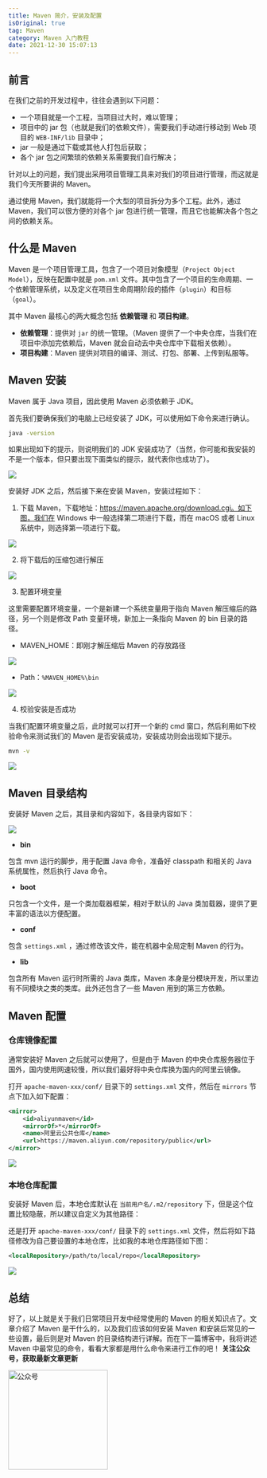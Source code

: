 ```yaml
---
title: Maven 简介，安装及配置
isOriginal: true
tag: Maven
category: Maven 入门教程
date: 2021-12-30 15:07:13
---
```


## 前言

在我们之前的开发过程中，往往会遇到以下问题：

-   一个项目就是一个工程，当项目过大时，难以管理；
-   项目中的 jar 包（也就是我们的依赖文件），需要我们手动进行移动到 Web 项目的 `WEB-INF/lib` 目录中；
-   jar 一般是通过下载或其他人打包后获取；
-   各个 jar 包之间繁琐的依赖关系需要我们自行解决；

针对以上的问题，我们提出采用项目管理工具来对我们的项目进行管理，而这就是我们今天所要讲的 Maven。

通过使用 Maven，我们就能将一个大型的项目拆分为多个工程。此外，通过 Maven，我们可以很方便的对各个 jar 包进行统一管理，而且它也能解决各个包之间的依赖关系。

## 什么是 Maven

Maven 是一个项目管理工具，包含了一个项目对象模型（`Project Object Model`），反映在配置中就是 `pom.xml` 文件。其中包含了一个项目的生命周期、一个依赖管理系统，以及定义在项目生命周期阶段的插件（`plugin`）和目标（`goal`）。

其中 Maven 最核心的两大概念包括 **依赖管理** 和 **项目构建**。

-   **依赖管理**：提供对 `jar` 的统一管理。（Maven 提供了一个中央仓库，当我们在项目中添加完依赖后，Maven 就会自动去中央仓库中下载相关依赖）。
-   **项目构建**：Maven 提供对项目的编译、测试、打包、部署、上传到私服等。

## Maven 安装

Maven 属于 Java 项目，因此使用 Maven 必须依赖于 JDK。

首先我们要确保我们的电脑上已经安装了 JDK，可以使用如下命令来进行确认。

```bash
java -version
```

如果出现如下的提示，则说明我们的 JDK 安装成功了（当然，你可能和我安装的不是一个版本，但只要出现下面类似的提示，就代表你也成功了）。

![](https://img-blog.csdnimg.cn/img_convert/07b231ac8f0c6addd6c9baba7e69bae4.png)

安装好 JDK 之后，然后接下来在安装 Maven，安装过程如下：

1.  下载 Maven，下载地址：https://maven.apache.org/download.cgi。如下图，我们在 Windows 中一般选择第二项进行下载，而在 macOS 或者 Linux 系统中，则选择第一项进行下载。

![](https://img-blog.csdnimg.cn/img_convert/7723ba221f40ec7f0d5beefb7542f47a.png)

2.  将下载后的压缩包进行解压

![](https://img-blog.csdnimg.cn/img_convert/6761f1ec34dbb0f014b10d8134424a64.png)

3.  配置环境变量

这里需要配置环境变量，一个是新建一个系统变量用于指向 Maven 解压缩后的路径，另一个则是修改 Path 变量环境，新加上一条指向 Maven 的 bin 目录的路径。

-   MAVEN_HOME：即刚才解压缩后 Maven 的存放路径

![](https://img-blog.csdnimg.cn/img_convert/27d6940eb47536577ab32d83d880752e.png)

-   Path：`%MAVEN_HOME%\bin`

![](https://img-blog.csdnimg.cn/img_convert/8db1d5da10c87044b037bb192d00bea2.png)

4.  校验安装是否成功

当我们配置环境变量之后，此时就可以打开一个新的 cmd 窗口，然后利用如下校验命令来测试我们的 Maven 是否安装成功，安装成功则会出现如下提示。

```bash
mvn -v
```

![](https://img-blog.csdnimg.cn/img_convert/e36aee427c695641584f215e3d97145b.png)

## Maven 目录结构

安装好 Maven 之后，其目录和内容如下，各目录内容如下：

![](https://img-blog.csdnimg.cn/img_convert/168fbc6eee963079342fa276d8b9aa8a.png)

-   **bin**

包含 mvn 运行的脚步，用于配置 Java 命令，准备好 classpath 和相关的 Java 系统属性，然后执行 Java 命令。

-   **boot**

只包含一个文件，是一个类加载器框架，相对于默认的 Java 类加载器，提供了更丰富的语法以方便配置。

-   **conf**

包含 `settings.xml` ，通过修改该文件，能在机器中全局定制 Maven 的行为。

-   **lib**

包含所有 Maven 运行时所需的 Java 类库，Maven 本身是分模块开发，所以里边有不同模块之类的类库。此外还包含了一些 Maven 用到的第三方依赖。

## Maven 配置

### 仓库镜像配置

通常安装好 Maven 之后就可以使用了，但是由于 Maven 的中央仓库服务器位于国外，国内使用网速较慢，所以我们最好将中央仓库换为国内的阿里云镜像。

打开 `apache-maven-xxx/conf/` 目录下的 `settings.xml` 文件，然后在 `mirrors` 节点下加入如下配置：

```xml
<mirror>
    <id>aliyunmaven</id>
    <mirrorOf>*</mirrorOf>
    <name>阿里云公共仓库</name>
    <url>https://maven.aliyun.com/repository/public</url>
</mirror>
```

![](https://img-blog.csdnimg.cn/img_convert/940699ffc4d8704d0370faa22fa337e2.png)

### 本地仓库配置

安装好 Maven 后，本地仓库默认在 `当前用户名/.m2/repository` 下，但是这个位置比较隐蔽，所以建议自定义为其他路径：

还是打开 `apache-maven-xxx/conf/` 目录下的 `settings.xml` 文件，然后将如下路径修改为自己要设置的本地仓库，比如我的本地仓库路径如下图：

```xml
<localRepository>/path/to/local/repo</localRepository>
```

![](https://img-blog.csdnimg.cn/img_convert/c73f0bb7e00acb4eece937dd37afe39e.png)

## 总结

好了，以上就是关于我们日常项目开发中经常使用的 Maven 的相关知识点了。文章介绍了 Maven 是干什么的，以及我们应该如何安装 Maven 和安装后常见的一些设置，最后则是对 Maven 的目录结构进行详解。而在下一篇博客中，我将讲述 Maven 中最常见的命令，看看大家都是用什么命令来进行工作的吧！
**关注公众号，获取最新文章更新**

<img src="https://cdn.jsdelivr.net/gh/cunyu1943/cunyu1943@main/imgs/wepublic.gif" width="200" alt="公众号" />
